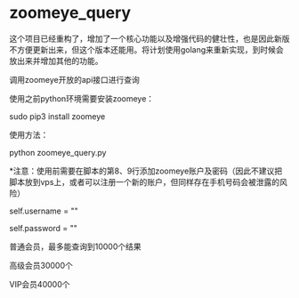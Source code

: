 # zoomeye_query

这个项目已经重构了，增加了一个核心功能以及增强代码的健壮性，也是因此新版不方便更新出来，但这个版本还能用。将计划使用golang来重新实现，到时候会放出来并增加其他的功能。

调用zoomeye开放的api接口进行查询

使用之前python环境需要安装zoomeye：


sudo pip3 install zoomeye

使用方法：

python zoomeye_query.py

*注意：使用前需要在脚本的第8、9行添加zoomeye账户及密码（因此不建议把脚本放到vps上，或者可以注册一个新的账户，但同样存在手机号码会被泄露的风险）

self.username = ""

self.password = ""

普通会员，最多能查询到10000个结果

高级会员30000个

VIP会员40000个
